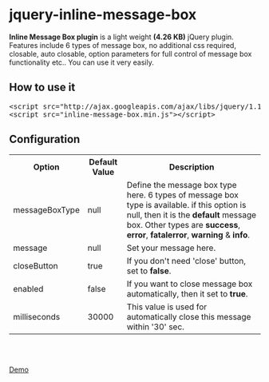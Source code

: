 # jquery-inline-message-box
<b>Inline Message Box plugin</b> is a light weight <b>(4.26 KB)</b> jQuery plugin. Features include 6 types of message box, no additional css required, closable, auto closable, option parameters for full control of message box functionality etc.. You can use it very easily.
## How to use it
<pre>&lt;script src=&quot;http://ajax.googleapis.com/ajax/libs/jquery/1.12.4/jquery.min.js&quot;&gt;&lt;/script&gt;
&lt;script src=&quot;inline-message-box.min.js&quot;&gt;&lt;/script&gt;</pre>
## Configuration
<div class="table-responsive">
<table class="table table-striped">
<th>Option</th>
<th>Default Value</th>
<th>Description</th>
<tr>
<td>messageBoxType</td>
<td>null</td>
<td>Define the message box type here. 6 types of message box type is available. if this option is null, then it is the <b>default</b> message box. Other types are <b>success</b>, <b>error</b>, <b>fatalerror</b>, <b>warning</b> & <b>info</b>.</td>
</tr>
<tr>
<td>message</td>
<td>null</td>
<td>Set your message here.</td>
</tr>
<tr>
<td>closeButton</td>
<td>true</td>
<td>If you don't need 'close' button, set to <b>false</b>.</td>
</tr>
<tr>
<td>enabled</td>
<td>false</td>
<td>If you want to close message box automatically, then it set to <b>true</b>.</td>
</tr>
<tr>
<td>milliseconds</td>
<td>30000</td>
<td>This value is used for automatically close this message within '30' sec.</td>
</tr>
</table>
</div>
<pre>
<div class="success-demo"></div>
<script>
    $(document).ready(function() {
        $(".success-demo").BitCompiler().showInlineMessageBox({
            messageBoxType: "success",
            message: "This is the auto close <b>success</b> message",
            autoClose: {
                enabled: true,
                milliseconds: 30000
            }
        });
    });
</script>
</pre>
<a href='https://www.bitcompiler.com/jquery-inline-message-box' class="btn btn-lg btn-primary">Demo</a>

